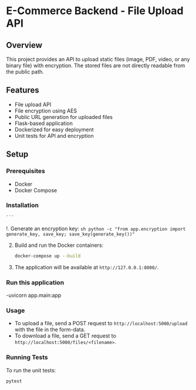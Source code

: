 # E-Commerce Backend - File Upload API

## Overview

This project provides an API to upload static files (image, PDF, video, or any binary file) with encryption. The stored files are not directly readable from the public path.

## Features

- File upload API
- File encryption using AES
- Public URL generation for uploaded files
- Flask-based application
- Dockerized for easy deployment
- Unit tests for API and encryption

## Setup

### Prerequisites

- Docker
- Docker Compose

### Installation


    ```

!. Generate an encryption key:
    ```sh
    python -c "from app.encryption import generate_key, save_key; save_key(generate_key())"
    ```

2. Build and run the Docker containers:
    ```sh
    docker-compose up --build
    ```

4. The application will be available at `http://127.0.0.1:8000/`.

### Run this application
-uvicorn app.main:app

### Usage

- To upload a file, send a POST request to `http://localhost:5000/upload` with the file in the form-data.
- To download a file, send a GET request to `http://localhost:5000/files/<filename>`.

### Running Tests

To run the unit tests:

```sh
pytest
